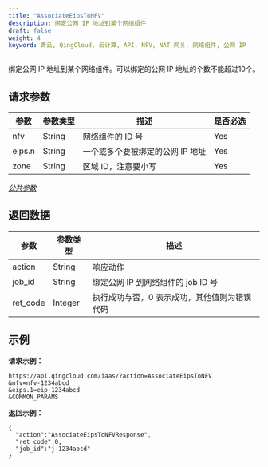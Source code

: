 ```yaml
---
title: "AssociateEipsToNFV"
description: 绑定公网 IP 地址到某个网络组件
draft: false
weight: 4
keyword: 青云, QingCloud, 云计算, API, NFV, NAT 网关, 网络组件, 公网 IP
---
```


绑定公网 IP 地址到某个网络组件。可以绑定的公网 IP 地址的个数不能超过10个。

## 请求参数

| 参数 | 参数类型 | 描述 | 是否必选 |
| --- | --- | --- | --- |
| nfv | String | 网络组件的 ID 号 | Yes |
| eips.n | String | 一个或多个要被绑定的公网 IP 地址 | Yes |
| zone | String | 区域 ID，注意要小写 | Yes |

[_公共参数_](../../get_api/parameters/)

## 返回数据

| 参数 | 参数类型 | 描述 |
| --- | --- | --- |
| action | String | 响应动作 |
| job_id | String | 绑定公网 IP 到网络组件的 job ID 号 |
| ret_code | Integer | 执行成功与否，0 表示成功，其他值则为错误代码 |

## 示例

**请求示例：**

```
https://api.qingcloud.com/iaas/?action=AssociateEipsToNFV
&nfv=nfv-1234abcd
&eips.1=eip-1234abcd
&COMMON_PARAMS
```

**返回示例：**

```
{
  "action":"AssociateEipsToNFVResponse",
  "ret_code":0,
  "job_id":"j-1234abcd"
}
```
